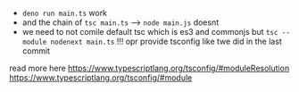 * `deno run main.ts` work
* and the chain of `tsc main.ts` --> `node main.js` doesnt
* we need to not comile default tsc which is es3 and commonjs but `tsc --module nodenext main.ts` !!! opr provide tsconfig like twe did in the last commit


read more here
https://www.typescriptlang.org/tsconfig/#moduleResolution
https://www.typescriptlang.org/tsconfig/#module
